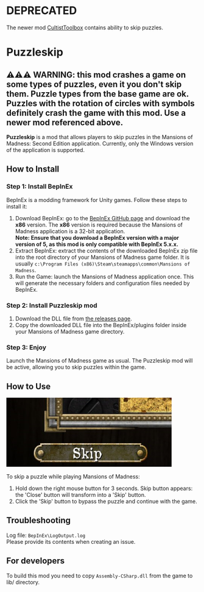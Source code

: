 # DEPRECATED
The newer mod [CultistToolbox](https://github.com/gwisp2/CultistToolbox) contains ability to skip puzzles.

# Puzzleskip
## ⚠️⚠️⚠️ WARNING: this mod crashes a game on some types of puzzles, even it you don't skip them. Puzzle types from the base game are ok. Puzzles with the rotation of circles with symbols definitely crash the game with this mod. Use a newer mod referenced above.

**Puzzleskip** is a mod that allows players to skip puzzles in the Mansions of Madness: Second Edition application. Currently, only the Windows version of the application is supported.

## How to Install
### Step 1: Install BepInEx
BepInEx is a modding framework for Unity games. Follow these steps to install it:

1. Download BepInEx: go to the [BepInEx GitHub page](https://github.com/BepInEx/BepInEx/releases) and download the **x86** version. The **x86** version is required because the Mansions of Madness application is a 32-bit application.  
**Note: Ensure that you download a BepInEx version with a major version of 5, as this mod is only compatible with BepInEx 5.x.x.**
2. Extract BepInEx: extract the contents of the downloaded BepInEx zip file into the root directory of your Mansions of Madness game folder. It is usually `c:\Program Files (x86)\Steam\steamapps\common\Mansions of Madness`.
3. Run the Game: launch the Mansions of Madness application once. This will generate the necessary folders and configuration files needed by BepInEx.

### Step 2: Install Puzzleskip mod

1. Download the DLL file from [the releases page](https://github.com/gwisp2/Puzzleskip/releases). 
2. Copy the downloaded DLL file into the BepInEx/plugins folder inside your Mansions of Madness game directory.

### Step 3: Enjoy
Launch the Mansions of Madness game as usual. The Puzzleskip mod will be active, allowing you to skip puzzles within the game.

## How to Use

![skip button screenshot](./docs/skip-button.png)

To skip a puzzle while playing Mansions of Madness:
1. Hold down the right mouse button for 3 seconds. Skip button appears: the 'Close' button will transform into a 'Skip' button.
2. Click the 'Skip' button to bypass the puzzle and continue with the game.

## Troubleshooting

Log file: `BepInEx\LogOutput.log`   
Please provide its contents when creating an issue.

## For developers

To build this mod you need to copy `Assembly-CSharp.dll` from the game to lib/ directory.
